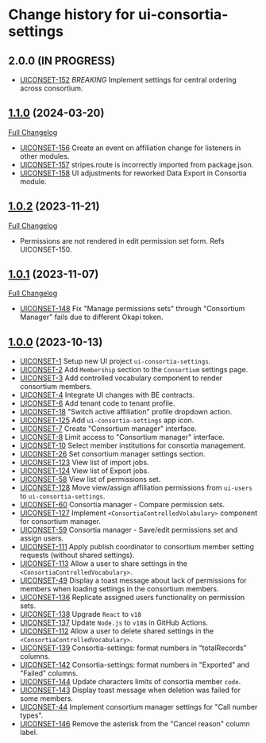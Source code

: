 # Change history for ui-consortia-settings

## 2.0.0 (IN PROGRESS)

* [UICONSET-152](https://folio-org.atlassian.net/browse/UICONSET-152) *BREAKING* Implement settings for central ordering across consortium.

## [1.1.0](https://github.com/folio-org/ui-consortia-settings/tree/v1.1.0) (2024-03-20)
[Full Changelog](https://github.com/folio-org/ui-orders/compare/v1.0.2...v1.1.0)

* [UICONSET-156](https://issues.folio.org/browse/UICONSET-156) Create an event on affiliation change for listeners in other modules.
* [UICONSET-157](https://issues.folio.org/browse/UICONSET-157) stripes.route is incorrectly imported from package.json.
* [UICONSET-158](https://issues.folio.org/browse/UICONSET-158) UI adjustments for reworked Data Export in Consortia module.

## [1.0.2](https://github.com/folio-org/ui-consortia-settings/tree/v1.0.2) (2023-11-21)
[Full Changelog](https://github.com/folio-org/ui-orders/compare/v1.0.1...v1.0.2)

* Permissions are not rendered in edit permission set form. Refs UICONSET-150.

## [1.0.1](https://github.com/folio-org/ui-consortia-settings/tree/v1.0.1) (2023-11-07)
[Full Changelog](https://github.com/folio-org/ui-orders/compare/v1.0.0...v1.0.1)

* [UICONSET-148](https://issues.folio.org/browse/UICONSET-148) Fix "Manage permissions sets" through "Consortium Manager" fails due to different Okapi token.

## [1.0.0](https://github.com/folio-org/ui-consortia-settings/tree/v1.0.0) (2023-10-13)

* [UICONSET-1](https://issues.folio.org/browse/UICONSET-1) Setup new UI project `ui-consortia-settings`.
* [UICONSET-2](https://issues.folio.org/browse/UICONSET-2) Add `Membership` section to the `Consortium` settings page.
* [UICONSET-3](https://issues.folio.org/browse/UICONSET-3) Add controlled vocabulary component to render consortium members.
* [UICONSET-4](https://issues.folio.org/browse/UICONSET-4) Integrate UI changes with BE contracts.
* [UICONSET-6](https://issues.folio.org/browse/UICONSET-6) Add tenant code to tenant profile.
* [UICONSET-18](https://issues.folio.org/browse/UICONSET-18) "Switch active affiliation" profile dropdown action.
* [UICONSET-125](https://issues.folio.org/browse/UICONSET-123) Add `ui-consortia-settings` app icon.
* [UICONSET-7](https://issues.folio.org/browse/UICONSET-7) Create "Consortium manager" interface.
* [UICONSET-8](https://issues.folio.org/browse/UICONSET-8) Limit access to "Consortium manager" interface.
* [UICONSET-10](https://issues.folio.org/browse/UICONSET-10) Select member institutions for consortia management.
* [UICONSET-26](https://issues.folio.org/browse/UICONSET-26) Set consortium manager settings section.
* [UICONSET-123](https://issues.folio.org/browse/UICONSET-123) View list of import jobs.
* [UICONSET-124](https://issues.folio.org/browse/UICONSET-124) View list of Export jobs.
* [UICONSET-58](https://issues.folio.org/browse/UICONSET-58) View list of permissions set.
* [UICONSET-128](https://issues.folio.org/browse/UICONSET-128) Move view/assign affiliation permissions from `ui-users` to `ui-consortia-settings`.
* [UICONSET-60](https://issues.folio.org/browse/UICONSET-60) Consortia manager - Compare permission sets.
* [UICONSET-127](https://issues.folio.org/browse/UICONSET-127) Implement `<ConsortiaControlledVolabulary>` component for consortium manager.
* [UICONSET-59](https://issues.folio.org/browse/UICONSET-59) Consortia manager - Save/edit permissions set and assign users.
* [UICONSET-111](https://issues.folio.org/browse/UICONSET-111) Apply publish coordinator to consortium member setting requests (without shared settings).
* [UICONSET-113](https://issues.folio.org/browse/UICONSET-113) Allow a user to share settings in the `<ConsortiaControlledVocabulary>`.
* [UICONSET-49](https://issues.folio.org/browse/UICONSET-49) Display a toast message about lack of permissions for members when loading settings in the consortium members.
* [UICONSET-136](https://issues.folio.org/browse/UICONSET-136) Replicate assigned users functionality on permission sets.
* [UICONSET-138](https://issues.folio.org/browse/UICONSET-138) Upgrade `React` to `v18`
* [UICONSET-137](https://issues.folio.org/browse/UICONSET-137) Update `Node.js` to `v18`s in GitHub Actions.
* [UICONSET-112](https://issues.folio.org/browse/UICONSET-112) Allow a user to delete shared settings in the `<ConsortiaControlledVocabulary>`.
* [UICONSET-139](https://issues.folio.org/browse/UICONSET-139) Consortia-settings: format numbers in "totalRecords" columns.
* [UICONSET-142](https://issues.folio.org/browse/UICONSET-142) Consortia-settings: format numbers in "Exported" and "Failed" columns.
* [UICONSET-144](https://issues.folio.org/browse/UICONSET-144) Update characters limits of consortia member `code`.
* [UICONSET-143](https://issues.folio.org/browse/UICONSET-143) Display toast message when deletion was failed for some members.
* [UICONSET-44](https://issues.folio.org/browse/UICONSET-44) Implement consortium manager settings for "Call number types".
* [UICONSET-146](https://issues.folio.org/browse/UICONSET-146) Remove the asterisk from the "Cancel reason" column label.
